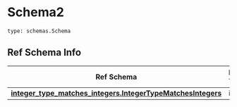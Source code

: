 # Schema2
```
type: schemas.Schema
```

## Ref Schema Info
Ref Schema | Input Type | Output Type
---------- | ---------- | -----------
[**integer_type_matches_integers.IntegerTypeMatchesIntegers**](../../../../../../../../../components/schema/integer_type_matches_integers.md) | int | int
